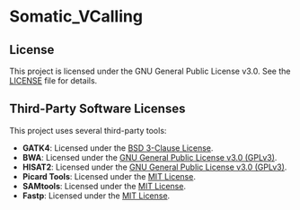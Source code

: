# Somatic_VCalling
## License

This project is licensed under the GNU General Public License v3.0. See the [LICENSE](LICENSE) file for details.

## Third-Party Software Licenses

This project uses several third-party tools:

- **GATK4**: Licensed under the [BSD 3-Clause License](https://opensource.org/licenses/BSD-3-Clause).
- **BWA**: Licensed under the [GNU General Public License v3.0 (GPLv3)](https://www.gnu.org/licenses/gpl-3.0.html).
- **HISAT2**: Licensed under the [GNU General Public License v3.0 (GPLv3)](https://www.gnu.org/licenses/gpl-3.0.html).
- **Picard Tools**: Licensed under the [MIT License](https://opensource.org/licenses/MIT).
- **SAMtools**: Licensed under the [MIT License](https://opensource.org/licenses/MIT).
- **Fastp**: Licensed under the [MIT License](https://opensource.org/licenses/MIT).
